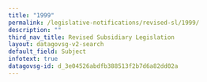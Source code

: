 ```yaml
---
title: "1999"
permalink: /legislative-notifications/revised-sl/1999/
description: ""
third_nav_title: Revised Subsidiary Legislation
layout: datagovsg-v2-search
default_field: Subject
infotext: true
datagovsg-id: d_3e04526abdfb388513f2b7d6a82dd02a
---
```

